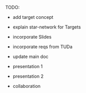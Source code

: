 
TODO:

- add target concept
- explain star-network for Targets
- incorporate Slides
- incorporate reqs from TUDa

- update main doc

- presentation 1
- presentation 2

- collaboration
